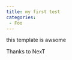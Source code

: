 ```yaml
---
title: my first test
categories: 
 - Foo
---
```


this template is awsome
<!-- more -->
Thanks to NexT